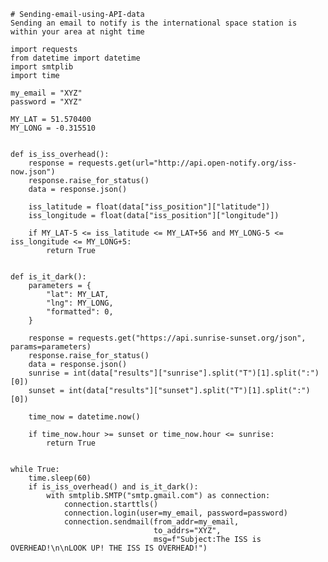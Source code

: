     # Sending-email-using-API-data
    Sending an email to notify is the international space station is within your area at night time

    import requests
    from datetime import datetime
    import smtplib
    import time

    my_email = "XYZ"
    password = "XYZ"

    MY_LAT = 51.570400
    MY_LONG = -0.315510


    def is_iss_overhead():
        response = requests.get(url="http://api.open-notify.org/iss-now.json")
        response.raise_for_status()
        data = response.json()

        iss_latitude = float(data["iss_position"]["latitude"])
        iss_longitude = float(data["iss_position"]["longitude"])

        if MY_LAT-5 <= iss_latitude <= MY_LAT+56 and MY_LONG-5 <= iss_longitude <= MY_LONG+5:
            return True


    def is_it_dark():
        parameters = {
            "lat": MY_LAT,
            "lng": MY_LONG,
            "formatted": 0,
        }

        response = requests.get("https://api.sunrise-sunset.org/json", params=parameters)
        response.raise_for_status()
        data = response.json()
        sunrise = int(data["results"]["sunrise"].split("T")[1].split(":")[0])
        sunset = int(data["results"]["sunset"].split("T")[1].split(":")[0])

        time_now = datetime.now()

        if time_now.hour >= sunset or time_now.hour <= sunrise:
            return True


    while True:
        time.sleep(60)
        if is_iss_overhead() and is_it_dark():
            with smtplib.SMTP("smtp.gmail.com") as connection:
                connection.starttls()
                connection.login(user=my_email, password=password)
                connection.sendmail(from_addr=my_email,
                                    to_addrs="XYZ",
                                    msg=f"Subject:The ISS is OVERHEAD!\n\nLOOK UP! THE ISS IS OVERHEAD!")
